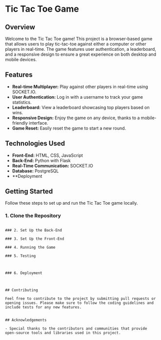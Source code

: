 # Tic Tac Toe Game

## Overview

Welcome to the Tic Tac Toe game! This project is a browser-based game that allows users to play tic-tac-toe against either a computer or other players in real-time. The game features user authentication, a leaderboard, and a responsive design to ensure a great experience on both desktop and mobile devices.

## Features

- **Real-time Multiplayer:** Play against other players in real-time using SOCKET.IO.
- **User Authentication:** Log in with a username to track your game statistics.
- **Leaderboard:** View a leaderboard showcasing top players based on wins.
- **Responsive Design:** Enjoy the game on any device, thanks to a mobile-friendly interface.
- **Game Reset:** Easily reset the game to start a new round.

## Technologies Used

- **Front-End:** HTML, CSS, JavaScript
- **Back-End:** Python with Flask
- **Real-Time Communication:** SOCKET.IO
- **Database:** PostgreSQL 
- **Deployment

## Getting Started

Follow these steps to set up and run the Tic Tac Toe game locally.

### 1. Clone the Repository

```

### 2. Set Up the Back-End

### 3. Set Up the Front-End

### 4. Running the Game

### 5. Testing



### 6. Deployment



## Contributing

Feel free to contribute to the project by submitting pull requests or opening issues. Please make sure to follow the coding guidelines and include tests for any new features.


## Acknowledgements

- Special thanks to the contributors and communities that provide open-source tools and libraries used in this project.
```
